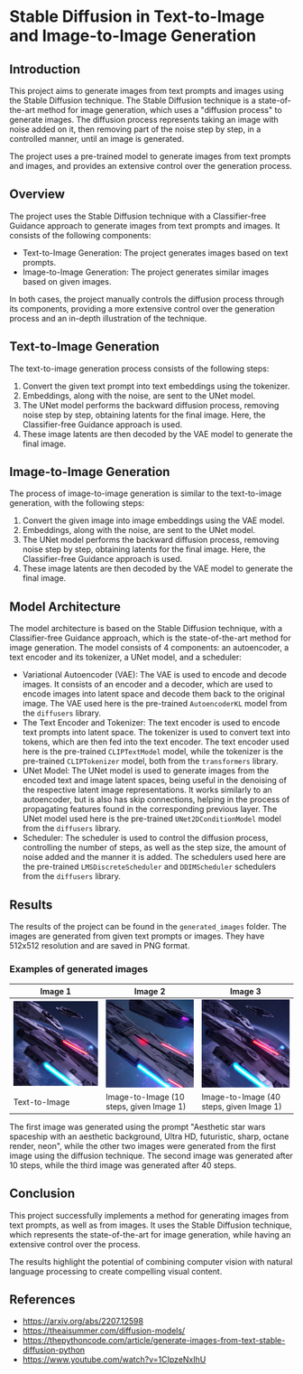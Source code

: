 # Stable Diffusion in Text-to-Image and Image-to-Image Generation

## Introduction

This project aims to generate images from text prompts and images using the Stable Diffusion technique. The Stable Diffusion technique is a state-of-the-art method for image generation, which uses a "diffusion process" to generate images. 
The diffusion process represents taking an image with noise added on it, then removing part of the noise step by step, in a controlled manner, until an image is generated.

The project uses a pre-trained model to generate images from text prompts and images, and provides an extensive control over the generation process.

## Overview

The project uses the Stable Diffusion technique with a Classifier-free Guidance approach to generate images from text prompts and images. It consists of the following components:

- Text-to-Image Generation: The project generates images based on text prompts.
- Image-to-Image Generation: The project generates similar images based on given images.

In both cases, the project manually controls the diffusion process through its components, providing a more extensive control over the generation process and an in-depth illustration of the technique.

## Text-to-Image Generation

The text-to-image generation process consists of the following steps:

1. Convert the given text prompt into text embeddings using the tokenizer.
2. Embeddings, along with the noise, are sent to the UNet model.
3. The UNet model performs the backward diffusion process, removing noise step by step, obtaining latents for the final image. Here, the Classifier-free Guidance approach is used.
4. These image latents are then decoded by the VAE model to generate the final image.

## Image-to-Image Generation

The process of image-to-image generation is similar to the text-to-image generation, with the following steps:

1. Convert the given image into image embeddings using the VAE model.
2. Embeddings, along with the noise, are sent to the UNet model.
3. The UNet model performs the backward diffusion process, removing noise step by step, obtaining latents for the final image. Here, the Classifier-free Guidance approach is used.
4. These image latents are then decoded by the VAE model to generate the final image.

## Model Architecture

The model architecture is based on the Stable Diffusion technique, with a Classifier-free Guidance approach, which is the state-of-the-art method for image generation. The model consists of 4 components: an autoencoder, a text encoder and its tokenizer, a UNet model, and a scheduler:

- Variational Autoencoder (VAE): The VAE is used to encode and decode images. It consists of an encoder and a decoder, which are used to encode images into latent space and decode them back to the original image. The VAE used here is the pre-trained `AutoencoderKL` model from the `diffusers` library.
- The Text Encoder and Tokenizer: The text encoder is used to encode text prompts into latent space. The tokenizer is used to convert text into tokens, which are then fed into the text encoder. The text encoder used here is the pre-trained `CLIPTextModel` model, while the tokenizer is the pre-trained `CLIPTokenizer` model, both from the `transformers` library. 
- UNet Model: The UNet model is used to generate images from the encoded text and image latent spaces, being useful in the denoising of the respective latent image representations. It works similarly to an autoencoder, but is also has skip connections, helping in the process of propagating features found in the corresponding previous layer. The UNet model used here is the pre-trained `UNet2DConditionModel` model from the `diffusers` library.
- Scheduler: The scheduler is used to control the diffusion process, controlling the number of steps, as well as the step size, the amount of noise added and the manner it is added. The schedulers used here are the pre-trained `LMSDiscreteScheduler` and `DDIMScheduler` schedulers from the `diffusers` library.

## Results

The results of the project can be found in the `generated_images` folder. The images are generated from given text prompts or images. They have 512x512 resolution and are saved in PNG format.

### Examples of generated images

| Image 1                                                  | Image 2                                                   | Image 3                                                   |
|----------------------------------------------------------|-----------------------------------------------------------|-----------------------------------------------------------|
| ![Image 1](generated_images/spaceship_text_to_image.png) | ![Image 2](generated_images/spaceship_similar_image1.png) | ![Image 3](generated_images/spaceship_similar_image2.png) |
| Text-to-Image                                            | Image-to-Image (10 steps, given Image 1)                  | Image-to-Image (40 steps, given Image 1)                               |

The first image was generated using the prompt "Aesthetic star wars spaceship with an aesthetic background, Ultra HD, futuristic, sharp, octane render, neon", while the other two images were generated from the first image using the diffusion technique. The second image was generated after 10 steps, while the third image was generated after 40 steps.

## Conclusion

This project successfully implements a method for generating images from text prompts, as well as from images.
It uses the Stable Diffusion technique, which represents the state-of-the-art for image generation, while having an extensive control over the process. 

The results highlight the potential of combining computer vision with natural language processing to create compelling visual content.

## References

- https://arxiv.org/abs/2207.12598
- https://theaisummer.com/diffusion-models/
- https://thepythoncode.com/article/generate-images-from-text-stable-diffusion-python
- https://www.youtube.com/watch?v=1CIpzeNxIhU